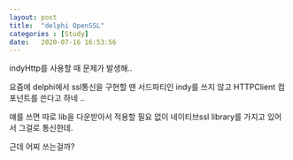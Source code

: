 ```yaml
---
layout: post
title:  "delphi OpenSSL"
categories : [Study]
date:   2020-07-16 16:53:56
---
```


indyHttp를 사용할 때 문제가 발생해..

요즘에 delphi에서 ssl통신을 구현할 땐 서드파티인 indy를 쓰지 않고 HTTPClient 컴포넌트를 쓴다고 하네 ..

얘를 쓰면 따로 lib을 다운받아서 적용할 필요 없이 네이티브ssl library를 가지고 있어서 그걸로 통신한데.

근데 어찌 쓰는걸까?

